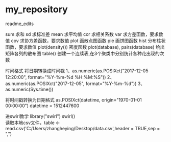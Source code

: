 # my_repository
readme_edits

sum  求和
sd   求标准差
mean 求平均值
cor  求相关系数
var  求方差函数，要求数值
cov  求协方差函数，要求数值
plot 画散点图函数
pie  画饼图函数
hist 分布柱状函数，要求数值
plot(density()) 密度函数
plot(database), pairs(database)  绘出矩阵各列的散布图 
table() 创建一个连续表,在3个聚类中分别统计各种花出现的次数


时间格式
将日期转换成时间戳
1、as.numeric(as.POSIXct("2017-12-05 12:20:00", format="%Y-%m-%d %H:%M:%S"))
2、as.numeric(as.POSIXct("2017-12-05", format="%Y-%m-%d"))
3、as.numeric(Sys.time())

将时间戳转换为日期格式
as.POSIXct(datetime, origin="1970-01-01 00:00:00")
datetime = 1512447600

进swirl教学  library("swirl")  swirl()  
读取本地csv文件，table <- read.csv('C:/Users/zhangheying/Desktop/data.csv',header = TRUE,sep = ",")
